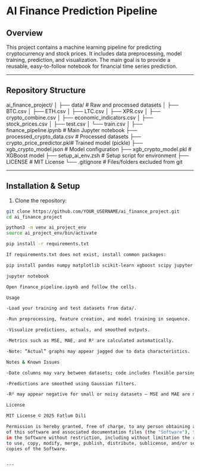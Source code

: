 # AI Finance Prediction Pipeline

## Overview
This project contains a machine learning pipeline for predicting cryptocurrency and stock prices. It includes data preprocessing, model training, prediction, and visualization. The main goal is to provide a reusable, easy-to-follow notebook for financial time series prediction.

---

## Repository Structure

ai_finance_project/
│
├── data/ # Raw and processed datasets
│ ├── BTC.csv
│ ├── ETH.csv
│ ├── LTC.csv
│ ├── XPR.csv
│ ├── crypto_combine.csv
│ ├── economic_indicators.csv
│ ├── stock_prices.csv
│ ├── test.csv
│ └── train.csv
│
├── finance_pipeline.ipynb # Main Jupyter notebook
├── processed_crypto_data.csv # Processed datasets
├── crypto_price_predictor.pkl# Trained model (pickle)
├── xgb_crypto_model.json # Model configuration
├── xgb_crypto_model.pkl # XGBoost model
├── setup_ai_env.zsh # Setup script for environment
├── LICENSE # MIT License
└── .gitignore # Files/folders excluded from git


---

## Installation & Setup

1. Clone the repository:

```bash
git clone https://github.com/YOUR_USERNAME/ai_finance_project.git
cd ai_finance_project

python3 -m venv ai_project_env
source ai_project_env/bin/activate

pip install -r requirements.txt

If requirements.txt does not exist, install common packages: 

pip install pandas numpy matplotlib scikit-learn xgboost scipy jupyter

jupyter notebook

Open finance_pipeline.ipynb and follow the cells.

Usage

-Load your training and test datasets from data/.

-Run preprocessing, feature creation, and model training in sequence.

-Visualize predictions, actuals, and smoothed outputs.

-Metrics such as MSE, MAE, and R² are calculated automatically.

-Note: “Actual” graphs may appear jagged due to data characteristics.

Notes & Known Issues

-Date columns may vary between datasets; code includes flexible parsing.

-Predictions are smoothed using Gaussian filters.

-R² may appear negative for small or noisy datasets — MSE and MAE are more reliable indicators.

License

MIT License © 2025 Fatlum Dili

Permission is hereby granted, free of charge, to any person obtaining a copy
of this software and associated documentation files (the "Software"), to deal
in the Software without restriction, including without limitation the rights
to use, copy, modify, merge, publish, distribute, sublicense, and/or sell
copies of the Software.


---



